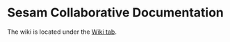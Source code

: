 # Sesam Collaborative Documentation

The wiki is located under the [Wiki tab](https://github.com/sesam-community/wiki/wiki).
